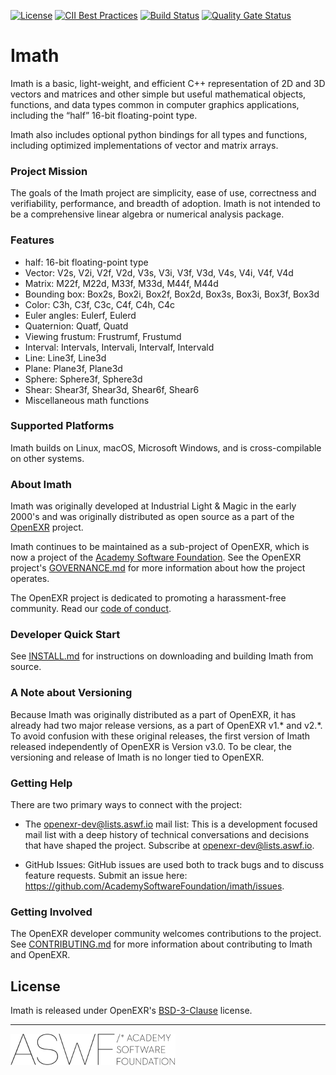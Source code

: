 [![License](https://img.shields.io/github/license/AcademySoftwareFoundation/Imath)](LICENSE.md)
[![CII Best Practices](https://bestpractices.coreinfrastructure.org/projects/2799/badge)](https://bestpractices.coreinfrastructure.org/projects/2799)
[![Build Status](https://dev.azure.com/academysoftwarefoundation/Academy%20Software%20Foundation/_apis/build/status/academysoftwarefoundation.Imath)](https://dev.azure.com/academysoftwarefoundation/Academy%20Software%20Foundation/_build?definitionId=4&_a=summary)
[![Quality Gate Status](https://sonarcloud.io/api/project_badges/measure?project=AcademySoftwareFoundation_Imath&metric=alert_status)](https://sonarcloud.io/dashboard?id=AcademySoftwareFoundation_Imath)

# Imath

Imath is a basic, light-weight, and efficient C++ representation of 2D
and 3D vectors and matrices and other simple but useful mathematical
objects, functions, and data types common in computer graphics
applications, including the “half” 16-bit floating-point type.

Imath also includes optional python bindings for all types and
functions, including optimized implementations of vector and matrix
arrays. 

### Project Mission

The goals of the Imath project are simplicity, ease of use,
correctness and verifiability, performance, and breadth of
adoption. Imath is not intended to be a comprehensive linear algebra
or numerical analysis package.

### Features

* half: 16-bit floating-point type
* Vector: V2s, V2i, V2f, V2d, V3s, V3i, V3f, V3d, V4s, V4i, V4f, V4d 
* Matrix: M22f, M22d, M33f, M33d, M44f, M44d 
* Bounding box: Box2s, Box2i, Box2f, Box2d, Box3s, Box3i, Box3f, Box3d
* Color: C3h, C3f, C3c, C4f, C4h, C4c 
* Euler angles: Eulerf, Eulerd
* Quaternion: Quatf, Quatd
* Viewing frustum: Frustrumf, Frustumd
* Interval: Intervals, Intervali, Intervalf, Intervald
* Line: Line3f, Line3d
* Plane: Plane3f, Plane3d
* Sphere: Sphere3f, Sphere3d
* Shear: Shear3f, Shear3d, Shear6f, Shear6
* Miscellaneous math functions
  
### Supported Platforms

Imath builds on Linux, macOS, Microsoft Windows, and is
cross-compilable on other systems.

### About Imath

Imath was originally developed at Industrial Light & Magic in the
early 2000's and was originally distributed as open source as a part
of the [OpenEXR](https://github.com/AcademySoftwareFoundation/openexr)
project.

Imath continues to be maintained as a sub-project of OpenEXR, which is
now a project of the [Academy Software
Foundation](https://www.aswf.io).  See
the OpenEXR project's [GOVERNANCE.md](https://github.com/AcademySoftwareFoundation/openexr/blob/master/GOVERNANCE.md)
for more information about how the project operates.

The OpenEXR project is dedicated to promoting a harassment-free
community. Read our [code of conduct](CODE_OF_CONDUCT.md).

### Developer Quick Start

See [INSTALL.md](INSTALL.md) for instructions on downloading and building Imath
from source.

### A Note about Versioning

Because Imath was originally distributed as a part of OpenEXR, it has
already had two major release versions, as a part of OpenEXR v1.* and
v2.*. To avoid confusion with these original releases, the first
version of Imath released independently of OpenEXR is Version v3.0. To
be clear, the versioning and release of Imath is no longer tied to
OpenEXR.

### Getting Help

There are two primary ways to connect with the project:

* The openexr-dev@lists.aswf.io mail list: This is a development
  focused mail list with a deep history of technical conversations and
  decisions that have shaped the project. Subscribe at
  [openexr-dev@lists.aswf.io](https://lists.aswf.io/g/openexr-dev).

* GitHub Issues: GitHub issues are used both to track bugs and to
  discuss feature requests. Submit an issue here:
  https://github.com/AcademySoftwareFoundation/imath/issues. 

### Getting Involved

The OpenEXR developer community welcomes contributions to the
project. See [CONTRIBUTING.md](CONTRIBUTING.md) for more information
about contributing to Imath and OpenEXR.

## License

Imath is released under OpenEXR's [BSD-3-Clause](LICENSE.md) license.

---

![aswf](https://github.com/AcademySoftwareFoundation/openexr/blob/master/ASWF/images/aswf.png)
